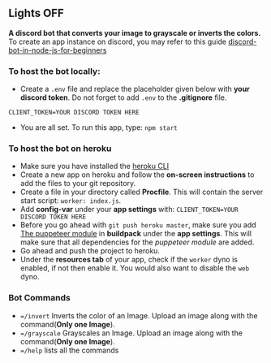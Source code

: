 ## Lights OFF

**A discord bot that converts your image to grayscale or inverts the colors.**
<br/>
To create an app instance on discord, you may refer to this guide [discord-bot-in-node-js-for-beginners](https://buddy.works/tutorials/how-to-build-a-discord-bot-in-node-js-for-beginners)
<br/>

### To host the bot locally:

- Create a `.env` file and replace the placeholder given below with **your discord token**. Do not forget to add `.env` to the **.gitignore** file.

`CLIENT_TOKEN=YOUR DISCORD TOKEN HERE`
<br/>

- You are all set. To run this app, type:
  `npm start`
  <br/>

### To host the bot on heroku

- Make sure you have installed the [heroku CLI](https://devcenter.heroku.com/articles/heroku-cli)
  <br/>
- Create a new app on heroku and follow the **on-screen instructions** to add the files to your git repository.
  <br/>
- Create a file in your directory called **Procfile**. This will contain the server start script: `worker: index.js`.
  <br/>
- Add **config-var** under your **app settings** with:
  `CLIENT_TOKEN=YOUR DISCORD TOKEN HERE`
  <br/>
- Before you go ahead with `git push heroku master`, make sure you add [The puppeteer module](https://github.com/jontewks/puppeteer-heroku-buildpack) in **buildpack** under the **app settings**. This will make sure that all dependencies for the _puppeteer module_ are added.
  <br/>
- Go ahead and push the project to heroku.
  <br/>
- Under the **resources tab** of your app, check if the `worker` dyno is enabled, if not then enable it. You would also want to disable the `web` dyno.

### Bot Commands

- `=/invert`
  Inverts the color of an Image. Upload an image along with the command(**Only one Image**).
  <br/>
- `=/grayscale`
  Grayscales an Image. Upload an image along with the command(**Only one Image**).
  <br/>
- `=/help`
  lists all the commands
